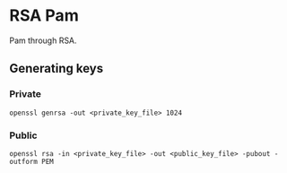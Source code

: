 # RSA Pam
Pam through RSA.

## Generating keys
### Private
`openssl genrsa -out <private_key_file> 1024`

### Public
`openssl rsa -in <private_key_file> -out <public_key_file> -pubout -outform PEM`